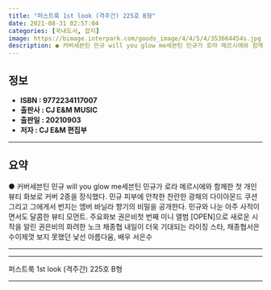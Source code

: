 ```yaml
---
title: "퍼스트룩 1st look (격주간) 225호 B형"
date: 2021-08-31 02:57:04
categories: [국내도서, 잡지]
image: https://bimage.interpark.com/goods_image/4/4/5/4/353664454s.jpg
description: ● 커버세븐틴 민규 will you glow me세븐틴 민규가 로라 메르시에와 함께한 첫 개인 뷰티 화보로 커버 2종을 장식했다. 민규 피부에 안착한 찬란한 광채의 다이아몬드 쿠션 그리고 그에게서 번지는 앰버 바닐라 향기의 비밀을 공개한다. 민규와 나눈 아주 사적이면서도 달콤한 뷰티
---
```


## **정보**

- **ISBN : 9772234117007**
- **출판사 : CJ E&M MUSIC**
- **출판일 : 20210903**
- **저자 : CJ E&M 편집부**

------



## **요약**

●  커버세븐틴 민규 will you glow me세븐틴 민규가 로라 메르시에와 함께한 첫 개인 뷰티 화보로 커버 2종을 장식했다. 민규 피부에 안착한 찬란한 광채의 다이아몬드 쿠션 그리고 그에게서 번지는 앰버 바닐라 향기의 비밀을 공개한다. 민규와 나눈 아주 사적이면서도 달콤한 뷰티 모먼트. 주요화보 권은비첫 번째 미니 앨범 [OPEN]으로 새로운 시작을 알린 권은비의 화려한 노크 채종협 내일이 더욱 기대되는 라이징 스타, 채종협서은수이제껏 보지 못했던 낯선 아름다움, 배우 서은수

------



------


퍼스트룩 1st look (격주간) 225호 B형 

------


